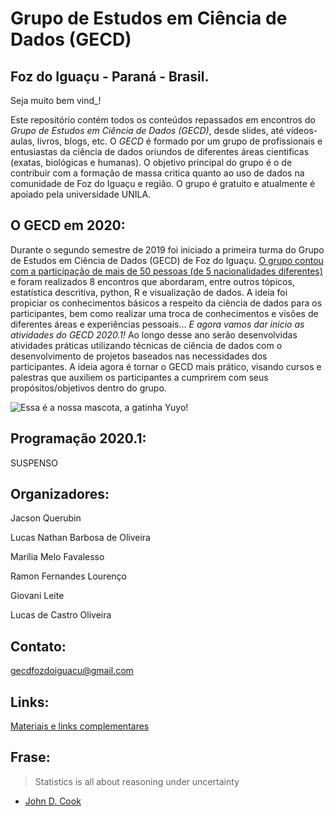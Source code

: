 # Grupo de Estudos em Ciência de Dados (GECD)

## Foz do Iguaçu - Paraná - Brasil.

Seja muito bem vind\_!

Este repositório contém todos os conteúdos repassados em encontros do _Grupo de Estudos em Ciência de Dados (GECD)_, desde slides, até vídeos-aulas, livros, blogs, etc. O _GECD_ é formado por um grupo de profissionais e entusiastas da ciência de dados oriundos de diferentes áreas cientificas (exatas, biológicas e humanas). O objetivo principal do grupo é o de contribuir com a formação de massa critica quanto ao uso de dados na comunidade de Foz do Iguaçu e região. O grupo é gratuito e atualmente é apoiado pela universidade UNILA. 

## O GECD em 2020:

Durante o segundo semestre de 2019 foi iniciado a primeira turma do Grupo de Estudos em Ciência de Dados (GECD) de Foz do Iguaçu. [O grupo contou com a participação de mais de 50 pessoas (de 5 nacionalidades diferentes)](https://medialabfoz.com/2019/08/19/grupo-de-estudos-em-ciencia-de-dados-reune-pessoas-de-6-paises-diferentes-e-5-instituicoes-da-regiao-de-fronteira/) e foram realizados 8 encontros que abordaram, entre outros tópicos, estatística descritiva, python, R e visualização de dados. A ideia foi propiciar os conhecimentos básicos a respeito da ciência de dados para os participantes, bem como realizar uma troca de conhecimentos e visões de diferentes áreas e experiências pessoais...
_E agora vamos dar inicio as atividades do GECD 2020.1!_ Ao longo desse ano serão desenvolvidas atividades práticas utilizando técnicas de ciência de dados com o desenvolvimento de projetos baseados nas necessidades dos participantes. A ideia agora é tornar o GECD mais prático, visando cursos e palestras que auxiliem os participantes a cumprirem com seus propósitos/objetivos dentro do grupo.

![Essa é a nossa mascota, a gatinha Yuyo!](https://github.com/gecdfoz/GECD/blob/master/gatinho_Yuyo.jpg?raw=true)

## Programação 2020.1:

SUSPENSO

## Organizadores:

Jacson Querubin

Lucas Nathan Barbosa de Oliveira

Marília Melo Favalesso

Ramon Fernandes Lourenço

Giovani Leite

Lucas de Castro Oliveira

## Contato:

gecdfozdoiguacu@gmail.com

## Links:

[Materiais e links complementares](Material.md)

## Frase:

>Statistics is all about reasoning under uncertainty
- [John D. Cook](https://www.johndcook.com/blog/2020/03/30/reasoning-under-uncertainty/)
